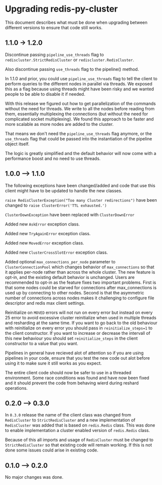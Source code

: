 # Upgrading redis-py-cluster

This document describes what must be done when upgrading between different versions to ensure that code still works.

## 1.1.0 -> 1.2.0

Discontinue passing `pipeline_use_threads` flag to `rediscluster.StrictRedisCluster` or `rediscluster.RedisCluster`.

Also discontinue passing `use_threads` flag to the pipeline() method. 


In 1.1.0 and prior, you could use `pipeline_use_threads` flag to tell the client to perform queries to the different nodes in parallel via threads. We exposed this as a flag because using threads might have been risky and we wanted people to be able to disable it if needed.

With this release we figured out how to get parallelization of the commands without the need for threads. We write to all the nodes before reading from them, essentially multiplexing the connections (but without the need for complicated socket multiplexing). We found this approach to be faster and more scalable as more nodes are added to the cluster.

That means we don't need the `pipeline_use_threads` flag anymore, or the `use_threads` flag that could be passed into the instantiation of the pipeline object itself.

The logic is greatly simplified and the default behavior will now come with a performance boost and no need to use threads.


## 1.0.0 --> 1.1.0

The following exceptions have been changed/added and code that use this client might have to be updated to handle the new classes.

`raise RedisClusterException("Too many Cluster redirections")` have been changed to `raise ClusterError('TTL exhausted.')`

`ClusterDownException` have been replaced with `ClusterDownError`

Added new `AskError` exception class.

Added new `TryAgainError` exception class.

Added new `MovedError` exception class.

Added new `ClusterCrossSlotError` exception class.

Added optional `max_connections_per_node` parameter to `ClusterConnectionPool` which changes behavior of `max_connections` so that it applies per-node rather than across the whole cluster. The new feature is opt-in, and the existing default behavior is unchanged. Users are recommended to opt-in as the feature fixes two important problems. First is that some nodes could be starved for connections after max_connections is used up by connecting to other nodes. Second is that the asymmetric number of connections across nodes makes it challenging to configure file descriptor and redis max client settings.

Reinitialize on `MOVED` errors will not run on every error but instead on every
25 error to avoid excessive cluster reinitialize when used in multiple threads and resharding at the same time. If you want to go back to the old behaviour with reinitialize on every error you should pass in `reinitialize_steps=1` to the client constructor. If you want to increase or decrease the intervall of this new behaviour you should set `reinitialize_steps` in the client constructor to a value that you want.

Pipelines in general have recieved alot of attention so if you are using pipelines in your code, ensure that you test the new code out alot before using it to make sure it still works as you expect.

The entire client code should now be safer to use in a threaded environment. Some race conditions was found and have now been fixed and it should prevent the code from behaving wierd during reshard operations.



## 0.2.0 --> 0.3.0

In `0.3.0` release the name of the client class was changed from `RedisCluster` to `StrictRedisCluster` and a new implementation of `RedisCluster` was added that is based on `redis.Redis` class. This was done to enable implementation a cluster enabled version of `redis.Redis` class.

Because of this all imports and usage of `RedisCluster` must be changed to `StrictRedisCluster` so that existing code will remain working. If this is not done some issues could arise in existing code.



## 0.1.0 --> 0.2.0

No major changes was done.
